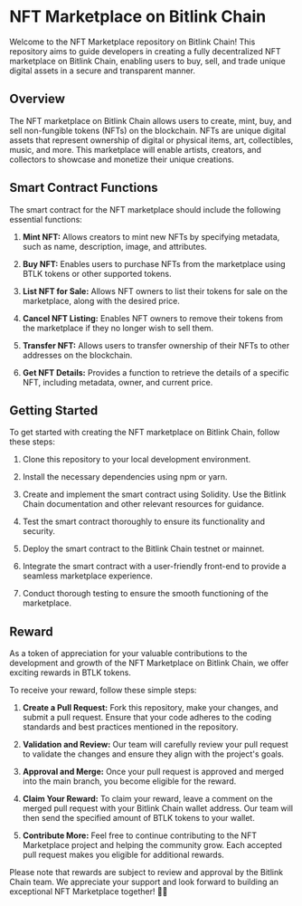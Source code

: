 # NFT Marketplace on Bitlink Chain
Welcome to the NFT Marketplace repository on Bitlink Chain! This repository aims to guide developers in creating a fully decentralized NFT marketplace on Bitlink Chain, enabling users to buy, sell, and trade unique digital assets in a secure and transparent manner.

## Overview
The NFT marketplace on Bitlink Chain allows users to create, mint, buy, and sell non-fungible tokens (NFTs) on the blockchain. NFTs are unique digital assets that represent ownership of digital or physical items, art, collectibles, music, and more. This marketplace will enable artists, creators, and collectors to showcase and monetize their unique creations.

## Smart Contract Functions
The smart contract for the NFT marketplace should include the following essential functions:

1. **Mint NFT:** Allows creators to mint new NFTs by specifying metadata, such as name, description, image, and attributes.

2. **Buy NFT:** Enables users to purchase NFTs from the marketplace using BTLK tokens or other supported tokens.

3. **List NFT for Sale:** Allows NFT owners to list their tokens for sale on the marketplace, along with the desired price.

4. **Cancel NFT Listing:** Enables NFT owners to remove their tokens from the marketplace if they no longer wish to sell them.

5. **Transfer NFT:** Allows users to transfer ownership of their NFTs to other addresses on the blockchain.

6. **Get NFT Details:** Provides a function to retrieve the details of a specific NFT, including metadata, owner, and current price.

## Getting Started
To get started with creating the NFT marketplace on Bitlink Chain, follow these steps:

1. Clone this repository to your local development environment.

2. Install the necessary dependencies using npm or yarn.

3. Create and implement the smart contract using Solidity. Use the Bitlink Chain documentation and other relevant resources for guidance.

4. Test the smart contract thoroughly to ensure its functionality and security.

5. Deploy the smart contract to the Bitlink Chain testnet or mainnet.

6. Integrate the smart contract with a user-friendly front-end to provide a seamless marketplace experience.

7. Conduct thorough testing to ensure the smooth functioning of the marketplace.

## Reward
As a token of appreciation for your valuable contributions to the development and growth of the NFT Marketplace on Bitlink Chain, we offer exciting rewards in BTLK tokens.

To receive your reward, follow these simple steps:

1. **Create a Pull Request:** Fork this repository, make your changes, and submit a pull request. Ensure that your code adheres to the coding standards and best practices mentioned in the repository.

2. **Validation and Review:** Our team will carefully review your pull request to validate the changes and ensure they align with the project's goals.

3. **Approval and Merge:** Once your pull request is approved and merged into the main branch, you become eligible for the reward.

4. **Claim Your Reward:** To claim your reward, leave a comment on the merged pull request with your Bitlink Chain wallet address. Our team will then send the specified amount of BTLK tokens to your wallet.

5. **Contribute More:** Feel free to continue contributing to the NFT Marketplace project and helping the community grow. Each accepted pull request makes you eligible for additional rewards.

Please note that rewards are subject to review and approval by the Bitlink Chain team. We appreciate your support and look forward to building an exceptional NFT Marketplace together! 🎉🚀
